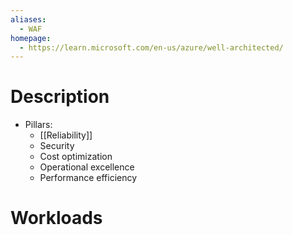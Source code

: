 ```yaml
---
aliases:
  - WAF
homepage:
  - https://learn.microsoft.com/en-us/azure/well-architected/
---
```

# Description
- Pillars:
	- [[Reliability]]
	- Security
	- Cost optimization
	- Operational excellence
	- Performance efficiency
# Workloads